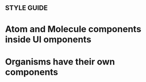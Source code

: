## STYLE GUIDE
# Atom and Molecule components inside UI omponents
# Organisms have their own components
